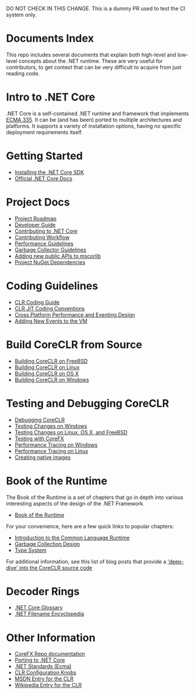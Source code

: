 DO NOT CHECK IN THIS CHANGE. This is a dummy PR used to test the CI system only.

Documents Index
===============

This repo includes several documents that explain both high-level and low-level concepts about the .NET runtime. These are very useful for contributors, to get context that can be very difficult to acquire from just reading code.

Intro to .NET Core
==================

.NET Core is a self-contained .NET runtime and framework that implements [ECMA 335](project-docs/dotnet-standards.md). It can be (and has been) ported to multiple architectures and platforms. It supports a variety of installation options, having no specific deployment requirements itself.

Getting Started
===============

- [Installing the .NET Core SDK](https://www.microsoft.com/net/core)
- [Official .NET Core Docs](https://docs.microsoft.com/dotnet/core/)

Project Docs
============

- [Project Roadmap](https://github.com/dotnet/core/blob/master/roadmap.md)
- [Developer Guide](project-docs/developer-guide.md)
- [Contributing to .NET Core](project-docs/contributing.md)
- [Contributing Workflow](project-docs/contributing-workflow.md)
- [Performance Guidelines](project-docs/performance-guidelines.md)
- [Garbage Collector Guidelines](project-docs/garbage-collector-guidelines.md)
- [Adding new public APIs to mscorlib](project-docs/adding_new_public_apis.md)
- [Project NuGet Dependencies](https://github.com/dotnet/corefx/blob/master/Documentation/project-docs/project-nuget-dependencies.md)

Coding Guidelines
=================

- [CLR Coding Guide](coding-guidelines/clr-code-guide.md)
- [CLR JIT Coding Conventions](coding-guidelines/clr-jit-coding-conventions.md)
- [Cross Platform Performance and Eventing Design](coding-guidelines/cross-platform-performance-and-eventing.md)
- [Adding New Events to the VM](coding-guidelines/EventLogging.md)

Build CoreCLR from Source
=========================

- [Building CoreCLR on FreeBSD](building/freebsd-instructions.md)
- [Building CoreCLR on Linux](building/linux-instructions.md)
- [Building CoreCLR on OS X](building/osx-instructions.md)
- [Building CoreCLR on Windows](building/windows-instructions.md)

Testing and Debugging CoreCLR
=============================

- [Debugging CoreCLR](building/debugging-instructions.md)
- [Testing Changes on Windows](building/windows-test-instructions.md)
- [Testing Changes on Linux, OS X, and FreeBSD](building/unix-test-instructions.md)
- [Testing with CoreFX](building/testing-with-corefx.md)
- [Performance Tracing on Windows](project-docs/windows-performance-tracing.md)
- [Performance Tracing on Linux](project-docs/linux-performance-tracing.md)
- [Creating native images](building/crossgen.md)

Book of the Runtime
===================

The Book of the Runtime is a set of chapters that go in depth into various 
interesting aspects of the design of the .NET Framework.  

- [Book of the Runtime](botr/README.md)

For your convenience, here are a few quick links to popular chapters:

- [Introduction to the Common Language Runtime](botr/intro-to-clr.md)
- [Garbage Collection Design](botr/garbage-collection.md)
- [Type System](botr/type-system.md)

For additional information, see this list of blog posts that provide a ['deep-dive' into the CoreCLR source code](deep-dive-blog-posts.md)

Decoder Rings
=============

- [.NET Core Glossary](project-docs/glossary.md)
- [.NET Filename Encyclopedia](project-docs/dotnet-filenames.md)

Other Information
=================

- [CoreFX Repo documentation](https://github.com/dotnet/corefx/tree/master/Documentation)
- [Porting to .NET Core](https://github.com/dotnet/corefx/blob/master/Documentation/project-docs/support-dotnet-core-instructions.md)
- [.NET Standards (Ecma)](project-docs/dotnet-standards.md)
- [CLR Configuration Knobs](project-docs/clr-configuration-knobs.md)
- [MSDN Entry for the CLR](http://msdn.microsoft.com/library/8bs2ecf4.aspx)
- [Wikipedia Entry for the CLR](http://en.wikipedia.org/wiki/Common_Language_Runtime)
